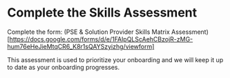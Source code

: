 # Complete the Skills Assessment

Complete the form:  (PSE & Solution Provider Skills Matrix Assessment)[https://docs.google.com/forms/d/e/1FAIpQLScAehCBzojR-zMG-hum76eHeJieMtqCR6_K8r1sQAYSzyizhg/viewform]

This assessment is used to prioritize your onboarding and we will keep it up
to date as your onboarding progresses.
